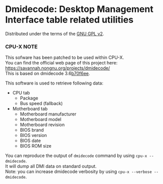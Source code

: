 # Dmidecode: Desktop Management Interface table related utilities

Distributed under the terms of the [GNU GPL v2](https://github.com/TheTumultuousUnicornOfDarkness/CPU-X/blob/master/src/dmidecode/LICENSE).

### CPU-X NOTE

This sofware has been patched to be used within CPU-X.  
You can find the official web page of this project here: https://savannah.nongnu.org/projects/dmidecode/  
This is based on dmidecode 3.6[b70f6ee](https://git.savannah.gnu.org/cgit/dmidecode.git/commit/?id=b70f6ee0f2e879deebc630da20d27d350407889e).

This software is used to retrieve following data:

- CPU tab
  - Package
  - Bus speed (fallback)
- Motherboard tab
  - Motherboard manufacturer
  - Motherboard model
  - Motherboard revision
  - BIOS brand
  - BIOS version
  - BIOS date
  - BIOS ROM size

You can reproduce the output of `dmidecode` command by using `cpu-x --dmidecode`.  
It will dump all DMI data on standard output.  
Note: you can increase dmidecode verbosity by using `cpu-x --verbose --dmidecode`.
